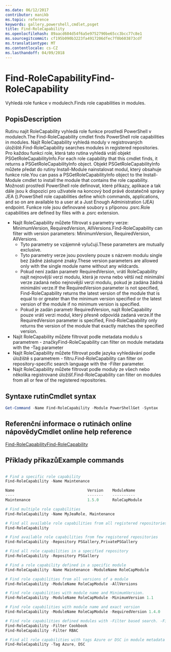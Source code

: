 ```yaml
---
ms.date: 06/12/2017
contributor: manikb
ms.topic: reference
keywords: gallery,powershell,cmdlet,psget
title: Find-RoleCapability
ms.openlocfilehash: 89aacd604d54f6a5e9752790be65cc3bcc77c8e1
ms.sourcegitcommit: cf195b090b3223fa4917206dfec7f0b603873cdf
ms.translationtype: MT
ms.contentlocale: cs-CZ
ms.lasthandoff: 04/09/2018
---
```

# <a name="find-rolecapability"></a><span data-ttu-id="cda7e-103">Find-RoleCapability</span><span class="sxs-lookup"><span data-stu-id="cda7e-103">Find-RoleCapability</span></span>

<span data-ttu-id="cda7e-104">Vyhledá role funkce v modulech.</span><span class="sxs-lookup"><span data-stu-id="cda7e-104">Finds role capabilities in modules.</span></span>

## <a name="description"></a><span data-ttu-id="cda7e-105">Popis</span><span class="sxs-lookup"><span data-stu-id="cda7e-105">Description</span></span>
<span data-ttu-id="cda7e-106">Rutinu najít RoleCapability vyhledá role funkce prostředí PowerShell v modulech.</span><span class="sxs-lookup"><span data-stu-id="cda7e-106">The Find-RoleCapability cmdlet finds PowerShell role capabilities in modules.</span></span> <span data-ttu-id="cda7e-107">Najít RoleCapability vyhledá moduly v registrovaných úložiště.</span><span class="sxs-lookup"><span data-stu-id="cda7e-107">Find-RoleCapability searches modules in registered repositories.</span></span>
<span data-ttu-id="cda7e-108">Pro každou funkci role, která tato rutina vyhledá vrátí objekt PSGetRoleCapabilityInfo.</span><span class="sxs-lookup"><span data-stu-id="cda7e-108">For each role capability that this cmdlet finds, it returns a PSGetRoleCapabilityInfo object.</span></span> <span data-ttu-id="cda7e-109">Objekt PSGetRoleCapabilityInfo můžete předat do rutiny Install-Module nainstalovat modul, který obsahuje funkce role.</span><span class="sxs-lookup"><span data-stu-id="cda7e-109">You can pass a PSGetRoleCapabilityInfo object to the Install-Module cmdlet to install the module that contains the role capability.</span></span>
<span data-ttu-id="cda7e-110">Možnosti prostředí PowerShell role definovat, které příkazy, aplikace a tak dále jsou k dispozici pro uživatele na koncový bod právě dostatečně správy JEA ().</span><span class="sxs-lookup"><span data-stu-id="cda7e-110">PowerShell role capabilities define which commands, applications, and so on are available to a user at a Just Enough Administration (JEA) endpoint.</span></span> <span data-ttu-id="cda7e-111">Funkce role jsou definované soubory s příponou .psrc.</span><span class="sxs-lookup"><span data-stu-id="cda7e-111">Role capabilities are defined by files with a .psrc extension.</span></span>

- <span data-ttu-id="cda7e-112">Najít RoleCapability můžete filtrovat s parametry verze: MinimumVersion, RequiredVersion, AllVersions.</span><span class="sxs-lookup"><span data-stu-id="cda7e-112">Find-RoleCapability can filter with version parameters: MinimumVersion, RequiredVersion, AllVersions.</span></span>
  - <span data-ttu-id="cda7e-113">Tyto parametry se vzájemně vylučují.</span><span class="sxs-lookup"><span data-stu-id="cda7e-113">These parameters are mutually exclusive.</span></span>
  - <span data-ttu-id="cda7e-114">Tyto parametry verze jsou povoleny pouze s názvem modulu single bez žádné zástupné znaky.</span><span class="sxs-lookup"><span data-stu-id="cda7e-114">These version parameters are allowed only with the single module name without any wildcards.</span></span>
  - <span data-ttu-id="cda7e-115">Pokud není zadán parametr RequiredVersion, vrátí RoleCapability najít nejnovější verzi modulu, která je rovna nebo větší než minimální verze zadaná nebo nejnovější verzi modulu, pokud je zadána žádná minimální verze.</span><span class="sxs-lookup"><span data-stu-id="cda7e-115">If the RequiredVersion parameter is not specified, Find-RoleCapability returns the latest version of the module that is equal to or greater than the minimum version specified or the latest version of the module if no minimum version is specified.</span></span>
  - <span data-ttu-id="cda7e-116">Pokud je zadán parametr RequiredVersion, najít RoleCapability pouze vrátí verzi modul, který přesně odpovídá zadaná verze.</span><span class="sxs-lookup"><span data-stu-id="cda7e-116">If the RequiredVersion parameter is specified, Find-RoleCapability only returns the version of the module that exactly matches the specified version.</span></span>
- <span data-ttu-id="cda7e-117">Najít RoleCapability můžete filtrovat podle metadata modulu s parametrem - značky</span><span class="sxs-lookup"><span data-stu-id="cda7e-117">Find-RoleCapability can filter on module metadata with the -Tag parameter</span></span>
- <span data-ttu-id="cda7e-118">Najít RoleCapability můžete filtrovat podle jazyka vyhledávání podle úložiště s parametrem - filtru.</span><span class="sxs-lookup"><span data-stu-id="cda7e-118">Find-RoleCapability can filter on repository-specific search language with the -Filter parameter.</span></span>
- <span data-ttu-id="cda7e-119">Najít RoleCapability můžete filtrovat podle moduly ze všech nebo několika registrované úložišť.</span><span class="sxs-lookup"><span data-stu-id="cda7e-119">Find-RoleCapability can filter on modules from all or few of the registered repositories.</span></span>

## <a name="cmdlet-syntax"></a><span data-ttu-id="cda7e-120">Syntaxe rutin</span><span class="sxs-lookup"><span data-stu-id="cda7e-120">Cmdlet syntax</span></span>
```powershell
Get-Command -Name Find-RoleCapability -Module PowerShellGet -Syntax
```

## <a name="cmdlet-online-help-reference"></a><span data-ttu-id="cda7e-121">Referenční informace o rutinách online nápovědy</span><span class="sxs-lookup"><span data-stu-id="cda7e-121">Cmdlet online help reference</span></span>

[<span data-ttu-id="cda7e-122">Find-RoleCapability</span><span class="sxs-lookup"><span data-stu-id="cda7e-122">Find-RoleCapability</span></span>](http://go.microsoft.com/fwlink/?LinkId=718029)

## <a name="example-commands"></a><span data-ttu-id="cda7e-123">Příklady příkazů</span><span class="sxs-lookup"><span data-stu-id="cda7e-123">Example commands</span></span>
```powershell

# Find a specific role capability
Find-RoleCapability -Name Maintenance

Name                                Version    ModuleName                          Repository
----                                -------    ----------                          ----------
Maintenance                         1.5.0      RoleCapModule                       PrivatePSGallery

# Find multiple role capabilities
Find-RoleCapability -Name MyJeaRole, Maintenance

# Find all available role capabilities from all registered repositories
Find-RoleCapability

# Find available role capabilities from few registered repositories
Find-RoleCapability -Repository PSGallery,PrivatePSGallery

# Find all role capabilities in a specified repository
Find-RoleCapability -Repository PSGallery

# Find a role capability defined in a specific module
Find-RoleCapability -Name Maintenance -ModuleName RoleCapModule

# Find role capabilities from all versions of a module
Find-RoleCapability -ModuleName RoleCapModule -AllVersions

# Find role capabilities with module name and MinimumVersion.
Find-RoleCapability -ModuleName RoleCapModule -MinimumVersion 1.1

# Find role capabilities with module name and exact version
Find-RoleCapability -ModuleName RoleCapModule -RequiredVersion 1.4.0

# Find role capabilities defined modules with -Filter based search. -Filter searches in description and module names
Find-RoleCapability -Filter Cookbook
Find-RoleCapability -Filter RBAC

# Find all role capabilities with tags Azure or DSC in module metadata
Find-RoleCapability -Tag Azure, DSC

```